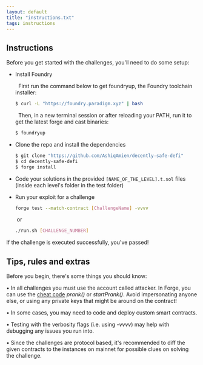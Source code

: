 ```yaml
---
layout: default
title: "instructions.txt"
tags: instructions
---
```


## Instructions 

Before you get started with the challenges, you'll need to do some setup:

- Install Foundry



    &nbsp; First run the command below to get foundryup, the Foundry toolchain installer:
    ```bash
    $ curl -L "https://foundry.paradigm.xyz" | bash
    ```     
    &nbsp; Then, in a new terminal session or after reloading your PATH, run it to get the latest forge and cast binaries:
    ```bash
    $ foundryup
    ```

- Clone the repo and install the dependencies
 
    ```bash 
    $ git clone "https://github.com/AshiqAmien/decently-safe-defi"
    $ cd decently-safe-defi
    $ forge install
    ```

- Code your solutions in the provided `[NAME_OF_THE_LEVEL].t.sol` files (inside each level's folder in the test folder)

- Run your exploit for a challenge

    ```bash
    forge test --match-contract [ChallengeName] -vvvv
    ```
    &nbsp;or
    ```bash
    ./run.sh [CHALLENGE_NUMBER]
    ```
If the challenge is executed successfully, you've passed! 

## Tips, rules and extras 
Before you begin, there's some things you should know: 

• In all challenges you must use the account called attacker. In Forge, you can use the [cheat code](https://github.com/gakonst/foundry/tree/master/forge#cheat-codes) _prank()_ or _startPrank()_. Avoid impersonating anyone else, or using any private keys that might be around on the contract! 

• In some cases, you may need to code and deploy custom smart contracts.

• Testing with the verbosity flags (i.e. using _-vvvv_) may help with debugging any issues you run into.

• Since the challenges are protocol based, it's recommended to diff the given contracts to the instances on mainnet for possible clues on solving the challenge.



